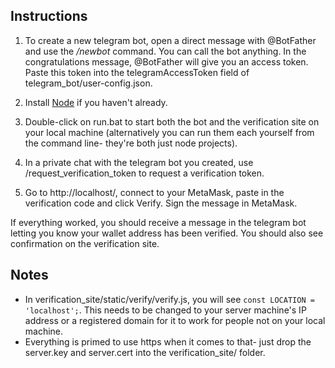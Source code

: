 ## Instructions

1. To create a new telegram bot, open a direct message with @BotFather and use the */newbot* command. You can call the bot anything. In the congratulations message, 
@BotFather will give you an access token. Paste this token into the telegramAccessToken field of telegram_bot/user-config.json.

2. Install [Node](https://nodejs.org/en/download/) if you haven't already.

3. Double-click on run.bat to start both the bot and the verification site on your local machine (alternatively you can run them each yourself from the command line- they're both just node projects).

4. In a private chat with the telegram bot you created, use /request_verification_token to request a verification token. 

5. Go to http://localhost/, connect to your MetaMask, paste in the verification code and click Verify. Sign the message in MetaMask.

If everything worked, you should receive a message in the telegram bot letting you know your wallet address has been verified. You should also see confirmation on the verification site.

## Notes
* In verification_site/static/verify/verify.js, you will see `const LOCATION = 'localhost';`. This needs to be changed to your server machine's IP address or a registered domain for it to work for people not on your local machine. 
* Everything is primed to use https when it comes to that- just drop the server.key and server.cert into the verification_site/ folder.